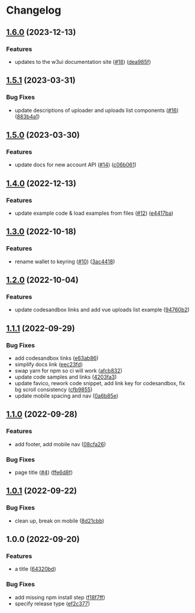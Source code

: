 # Changelog

## [1.6.0](https://github.com/web3-storage/w3ui-website/compare/v1.5.1...v1.6.0) (2023-12-13)


### Features

* updates to the w3ui documentation site ([#18](https://github.com/web3-storage/w3ui-website/issues/18)) ([dea985f](https://github.com/web3-storage/w3ui-website/commit/dea985f349f1d0923ae048829c6ff566e01fa9ec))

## [1.5.1](https://github.com/web3-storage/w3ui-website/compare/v1.5.0...v1.5.1) (2023-03-31)


### Bug Fixes

* update descriptions of uploader and uploads list components ([#16](https://github.com/web3-storage/w3ui-website/issues/16)) ([883b4a1](https://github.com/web3-storage/w3ui-website/commit/883b4a13abdd45ac22670b758aa0583c4c8c4ad2))

## [1.5.0](https://github.com/web3-storage/w3ui-website/compare/v1.4.0...v1.5.0) (2023-03-30)


### Features

* update docs for new account API ([#14](https://github.com/web3-storage/w3ui-website/issues/14)) ([c06b061](https://github.com/web3-storage/w3ui-website/commit/c06b061e31e0913a16b42ef566a77702f92107c3))

## [1.4.0](https://github.com/web3-storage/w3ui-website/compare/v1.3.0...v1.4.0) (2022-12-13)


### Features

* update example code & load examples from files ([#12](https://github.com/web3-storage/w3ui-website/issues/12)) ([e4417ba](https://github.com/web3-storage/w3ui-website/commit/e4417bab1e1e56466ffeb1db53232253d26e7505))

## [1.3.0](https://github.com/web3-storage/w3ui-website/compare/v1.2.0...v1.3.0) (2022-10-18)


### Features

* rename wallet to keyring ([#10](https://github.com/web3-storage/w3ui-website/issues/10)) ([3ac4418](https://github.com/web3-storage/w3ui-website/commit/3ac441834f78554a53d32378f37038c77ee0689e))

## [1.2.0](https://github.com/web3-storage/w3ui-website/compare/v1.1.1...v1.2.0) (2022-10-04)


### Features

* update codesandbox links and add vue uploads list example ([94760b2](https://github.com/web3-storage/w3ui-website/commit/94760b28556034ff05f931dd8806cd424eabdaf3))

## [1.1.1](https://github.com/web3-storage/w3ui-website/compare/v1.1.0...v1.1.1) (2022-09-29)


### Bug Fixes

* add codesandbox links ([e63ab86](https://github.com/web3-storage/w3ui-website/commit/e63ab860b366d4aede8de0557a8c5553a76057cc))
* simplify docs link ([eec23fd](https://github.com/web3-storage/w3ui-website/commit/eec23fdea19c3956c173f1456c8e2d48a76ecda8))
* swap yarn for npm so ci will work ([afcb832](https://github.com/web3-storage/w3ui-website/commit/afcb832e7184be9ab220faf4793ed406d0b4206f))
* update code samples and links ([4203fa3](https://github.com/web3-storage/w3ui-website/commit/4203fa3419944dd045ceb9a33ada9b466f5efcdb))
* update favico, rework code snippet, add link key for codesandbox, fix bg scroll consistency ([cfb9855](https://github.com/web3-storage/w3ui-website/commit/cfb98554411dc31b9656e1a76a676bd372af2a5c))
* update mobile spacing and nav ([0a6b85e](https://github.com/web3-storage/w3ui-website/commit/0a6b85e9941ebed4f5af4d96dc2c96aa655d957f))

## [1.1.0](https://github.com/web3-storage/w3ui-website/compare/v1.0.1...v1.1.0) (2022-09-28)


### Features

* add footer, add mobile nav ([08cfa26](https://github.com/web3-storage/w3ui-website/commit/08cfa26a1f7e3625e36e5c740f07f350f2473435))


### Bug Fixes

* page title ([#4](https://github.com/web3-storage/w3ui-website/issues/4)) ([ffe6d8f](https://github.com/web3-storage/w3ui-website/commit/ffe6d8ff36fa211d004a6e8a462302d811a701f2))

## [1.0.1](https://github.com/web3-storage/w3ui-website/compare/v1.0.0...v1.0.1) (2022-09-22)


### Bug Fixes

* clean up, break on mobile ([8d21cbb](https://github.com/web3-storage/w3ui-website/commit/8d21cbbdaa9bd09140821e5c876627cf68bdb36a))

## 1.0.0 (2022-09-20)


### Features

* a title ([64320bd](https://github.com/web3-storage/w3ui-website/commit/64320bdc72a7399b17a19423cc53d75dcd25084c))


### Bug Fixes

* add missing npm install step ([f18f7ff](https://github.com/web3-storage/w3ui-website/commit/f18f7ff0c59dc198b9d232685609dfa1136ae5e8))
* specify release type ([ef2c377](https://github.com/web3-storage/w3ui-website/commit/ef2c377186c4183f25918bdf525427f389bfa649))
